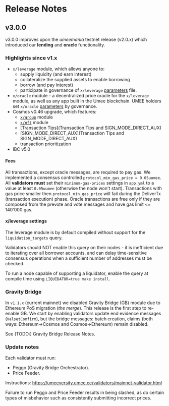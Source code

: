 <!-- markdownlint-disable MD013 -->
<!-- markdownlint-disable MD024 -->

# Release Notes

## v3.0.0

v3.0.0 improves upon the _umeemania_ testnet release (v2.0.x) which introduced our **lending** and **oracle** functionality.

### Highlights since v1.x

- `x/leverage` module, which allows anyone to:
  - supply liquidity (and earn interest)
  - collateralize the supplied assets to enable borrowing
  - borrow (and pay interest)
  - participate in governance of `x/leverage` [parameters](https://github.com/umee-network/umee/blob/main/proto/umee/leverage/v1/leverage.proto) file.
- `x/oracle` module - a decentralized price oracle for the `x/leverage` module, as well as any app built in the Umee blockchain. UMEE holders set `x/oracle` [parameters](https://github.com/umee-network/umee/blob/main/proto/umee/oracle/v1/oracle.proto) by governance.
- Cosmos v0.46 upgrade, which features:
  - [`x/group`](https://tutorials.cosmos.network/tutorials/understanding-group/) module
  - [`x/nft`](https://github.com/cosmos/cosmos-sdk/tree/v0.46.1/x/nft/spec) module
  - [Transaction Tips](Transaction Tips and SIGN_MODE_DIRECT_AUX)
  - [SIGN_MODE_DIRECT_AUX](Transaction Tips and SIGN_MODE_DIRECT_AUX)
  - transaction prioritization
- IBC v5.0

#### Fees

All transactions, except oracle messages, are required to pay gas. We implemented a consensus controlled `protocol_min_gas_price = 0.05uumee`. All **validators must** set their `minimum-gas-prices` settings in `app.yml` to a value at least `0.05uumee` (otherwise the node won't start). Transactions with gas price smaller then `protocol_min_gas_price` will fail during the DeliverTx (transaction execution) phase.
Oracle transactions are free only if they are composed from the prevote and vote messages and have gas limit <= 140'000 gas.

#### x/leverage settings

The leverage module is by default compiled without support for the `liquidation_targets` query.

Validators should NOT enable this query on their nodes - it is inefficient due to iterating over all borrower accounts, and can delay time-sensitive consensus operations when a sufficient number of addresses must be checked.

To run a node capable of supporting a liquidator, enable the query at compile time using `LIQUIDATOR=true make install`.

### Gravity Bridge

In `v1.1.x` (current mainnet) we disabled Gravity Bridge (GB) module due to Ethereum PoS migration (_the merge_).
This release is the first step to re-enable GB. We start by enabling validators update end evidence messages (`ValsetConfirm`), but the bridge messages: batch creation, claims (both ways: Ethereum->Cosmos and Cosmos->Ethereum) remain disabled.

See (TODO:) Gravity Bridge Release Notes.

### Update notes

Each validator must run:

- Peggo (Gravity Bridge Orchestrator).
- Price Feeder.

Instructions: https://umeeversity.umee.cc/validators/mainnet-validator.html

Failure to run Peggo and Price Feeder results in being slashed, as do certain types of misbehavior such as consistently submitting incorrect prices.
